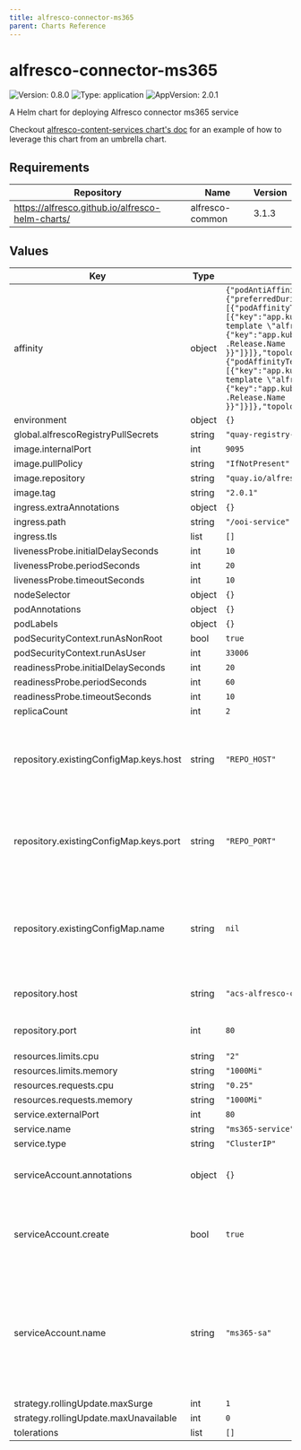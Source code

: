 ```yaml
---
title: alfresco-connector-ms365
parent: Charts Reference
---
```


# alfresco-connector-ms365

![Version: 0.8.0](https://img.shields.io/badge/Version-0.8.0-informational?style=flat-square) ![Type: application](https://img.shields.io/badge/Type-application-informational?style=flat-square) ![AppVersion: 2.0.1](https://img.shields.io/badge/AppVersion-2.0.1-informational?style=flat-square)

A Helm chart for deploying Alfresco connector ms365 service

Checkout [alfresco-content-services chart's doc](https://github.com/Alfresco/acs-deployment/blob/master/docs/helm/README.md) for an example of how to leverage this chart from an umbrella chart.

## Requirements

| Repository | Name | Version |
|------------|------|---------|
| https://alfresco.github.io/alfresco-helm-charts/ | alfresco-common | 3.1.3 |

## Values

| Key | Type | Default | Description |
|-----|------|---------|-------------|
| affinity | object | `{"podAntiAffinity":{"preferredDuringSchedulingIgnoredDuringExecution":[{"podAffinityTerm":{"labelSelector":{"matchExpressions":[{"key":"app.kubernetes.io/name","operator":"In","values":["{{ template \"alfresco-connector-ms365.name\" $ }}"]},{"key":"app.kubernetes.io/instance","operator":"In","values":["{{ .Release.Name }}"]}]},"topologyKey":"topology.kubernetes.io/zone"},"weight":10},{"podAffinityTerm":{"labelSelector":{"matchExpressions":[{"key":"app.kubernetes.io/name","operator":"In","values":["{{ template \"alfresco-connector-ms365.name\" $ }}"]},{"key":"app.kubernetes.io/instance","operator":"In","values":["{{ .Release.Name }}"]}]},"topologyKey":"kubernetes.io/hostname"},"weight":5}]}}` | Pod affinity, passed thru tpl function |
| environment | object | `{}` |  |
| global.alfrescoRegistryPullSecrets | string | `"quay-registry-secret"` |  |
| image.internalPort | int | `9095` |  |
| image.pullPolicy | string | `"IfNotPresent"` |  |
| image.repository | string | `"quay.io/alfresco/alfresco-ooi-service"` |  |
| image.tag | string | `"2.0.1"` |  |
| ingress.extraAnnotations | object | `{}` |  |
| ingress.path | string | `"/ooi-service"` |  |
| ingress.tls | list | `[]` |  |
| livenessProbe.initialDelaySeconds | int | `10` |  |
| livenessProbe.periodSeconds | int | `20` |  |
| livenessProbe.timeoutSeconds | int | `10` |  |
| nodeSelector | object | `{}` |  |
| podAnnotations | object | `{}` |  |
| podLabels | object | `{}` |  |
| podSecurityContext.runAsNonRoot | bool | `true` |  |
| podSecurityContext.runAsUser | int | `33006` |  |
| readinessProbe.initialDelaySeconds | int | `20` |  |
| readinessProbe.periodSeconds | int | `60` |  |
| readinessProbe.timeoutSeconds | int | `10` |  |
| replicaCount | int | `2` |  |
| repository.existingConfigMap.keys.host | string | `"REPO_HOST"` | name of the key in the configMap where to find the repository service host |
| repository.existingConfigMap.keys.port | string | `"REPO_PORT"` | name of the key in the configMap where to find the repository service port |
| repository.existingConfigMap.name | string | `nil` | a pre-existing configmap which provides expected configuration for ms365 |
| repository.host | string | `"acs-alfresco-cs-repository"` | ACS repository host |
| repository.port | int | `80` | ACS repository port |
| resources.limits.cpu | string | `"2"` |  |
| resources.limits.memory | string | `"1000Mi"` |  |
| resources.requests.cpu | string | `"0.25"` |  |
| resources.requests.memory | string | `"1000Mi"` |  |
| service.externalPort | int | `80` |  |
| service.name | string | `"ms365-service"` |  |
| service.type | string | `"ClusterIP"` |  |
| serviceAccount.annotations | object | `{}` | Annotations to add to the service account |
| serviceAccount.create | bool | `true` | Specifies whether a service account should be created |
| serviceAccount.name | string | `"ms365-sa"` | The name of the service account to use. If not set and create is true, a name is generated using the fullname template |
| strategy.rollingUpdate.maxSurge | int | `1` |  |
| strategy.rollingUpdate.maxUnavailable | int | `0` |  |
| tolerations | list | `[]` |  |
